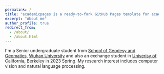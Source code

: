 ```yaml
---
permalink: /
title: "academicpages is a ready-to-fork GitHub Pages template for academic personal websites"
excerpt: "About me"
author_profile: true
redirect_from: 
  - /about/
  - /about.html
---
```


I'm a Senior undergraduate student from [School of Geodesy and Geomatics](http://main.sgg.whu.edu.cn/), [Wuhan University](https://www.whu.edu.cn/) and also an exchange student in [Univerisy of California, Berkeley](https://www.berkeley.edu) in 2023 Spring. My research interest includes computer vision and natural language processing.



